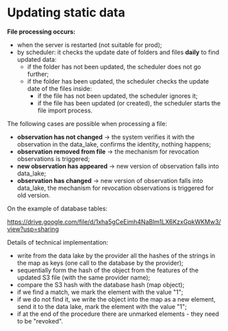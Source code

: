 # Updating static data

**File processing occurs:**
* when the server is restarted (not suitable for prod);
* by scheduler: it checks the update date of folders and files **daily** to find updated data:
  * if the folder has not been updated, the scheduler does not go further;
  * if the folder has been updated, the scheduler checks the update date of the files inside:
    * if the file has not been updated, the scheduler ignores it;
    * if the file has been updated (or created), the scheduler starts the file import process.

The following cases are possible when processing a file:
* **observation has not changed** -> the system verifies it with the observation in the data_lake, confirms the identity, nothing happens;
* **observation removed from file** -> the mechanism for revocation observations is triggered;
* **new observation has appeared** -> new version of observation falls into data_lake;
* **observation has changed** -> new version of observation falls into data_lake, the mechanism for revocation observations is triggered for old version.

On the example of database tables:

<https://drive.google.com/file/d/1xha5gCeEimh4NaBlm1LX6KzxGpkWKMw3/view?usp=sharing>

Details of technical implementation:
* write from the data lake by the provider all the hashes of the strings in the map as keys (one call to the database by the provider);
* sequentially form the hash of the object from the features of the updated S3 file (with the same provider name);
* compare the S3 hash with the database hash (map object);
* if we find a match, we mark the element with the value "1";
* if we do not find it, we write the object into the map as a new element, send it to the data lake, mark the element with the value "1";
* if at the end of the procedure there are unmarked elements - they need to be "revoked".
